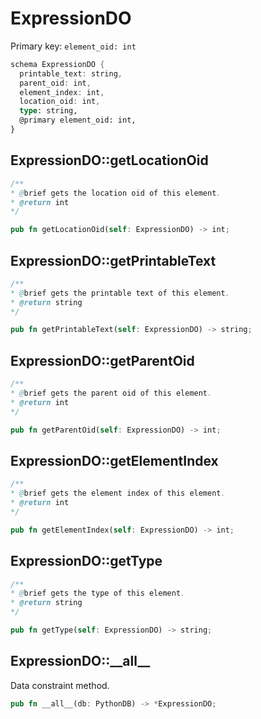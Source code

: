 # ExpressionDO

Primary key: `element_oid: int`

```rust
schema ExpressionDO {
  printable_text: string,
  parent_oid: int,
  element_index: int,
  location_oid: int,
  type: string,
  @primary element_oid: int,
}
```
## ExpressionDO::getLocationOid

```java
/**
* @brief gets the location oid of this element.
* @return int
*/
```
```rust
pub fn getLocationOid(self: ExpressionDO) -> int;
```
## ExpressionDO::getPrintableText

```java
/**
* @brief gets the printable text of this element.
* @return string
*/
```
```rust
pub fn getPrintableText(self: ExpressionDO) -> string;
```
## ExpressionDO::getParentOid

```java
/**
* @brief gets the parent oid of this element.
* @return int
*/
```
```rust
pub fn getParentOid(self: ExpressionDO) -> int;
```
## ExpressionDO::getElementIndex

```java
/**
* @brief gets the element index of this element.
* @return int
*/
```
```rust
pub fn getElementIndex(self: ExpressionDO) -> int;
```
## ExpressionDO::getType

```java
/**
* @brief gets the type of this element.
* @return string
*/
```
```rust
pub fn getType(self: ExpressionDO) -> string;
```
## ExpressionDO::\_\_all\_\_

Data constraint method.

```rust
pub fn __all__(db: PythonDB) -> *ExpressionDO;
```
